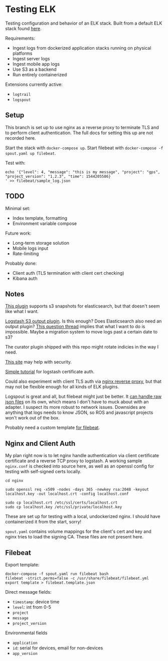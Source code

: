 # Testing ELK

Testing configuration and behavior of an ELK stack. Built from a default ELK stack found [here](https://github.com/deviantony/docker-elk). 

Requirements:
- Ingest logs from dockerized application stacks running on physical platforms 
- Ingest server logs
- Ingest mobile app logs
- Use S3 as a backend
- Run entirely containerized

Extensions currently active:
- `logtrail`
- `logspout`

## Setup 

This branch is set up to use nginx as a reverse proxy to terminate TLS and to perform client authentication. The full docs for setting this up are not recorded here.

Start the stack with `docker-compose up`. Start filebeat with `docker-compose -f spout.yaml up filebeat`. 

Test with:

```
echo '{"level": 4, "message": "this is my message", "project": "gps", "project_version": "1.2.3", "time": 1544205586}
' >> filebeat/sample_log.json 
```

## TODO

Minimal set:

- Index template, formatting
- Environment variable compose

Future work:

- Long-term storage solution
- Mobile logs input
- Rate-limiting

Probably done:
- Client auth (TLS termination with client cert checking)
- Kibana auth

## Notes

[This plugin](https://www.elastic.co/guide/en/elasticsearch/plugins/current/repository-s3.html) supports s3 snapshots for elasticsearch, but that doesn't seem like what I want.

[Logstash S3 output plugin](https://www.elastic.co/guide/en/logstash/current/plugins-outputs-s3.html). Is this enough? Does Elasticsearch also need an output plugin? [This question thread](https://discuss.elastic.co/t/send-logs-to-aws-s3/42914) implies that what I want to do is impossible. Maybe a migration system to move logs past a certain date to s3?

The curator plugin shipped with this repo might rotate indicies in the way I need.

[This site](https://elk-docker.readthedocs.io/) may help with security.

[Simple tutorial](http://www.inanzzz.com/index.php/post/en5u/adding-ssl-security-to-log-forwarding-from-filebeat-to-elasticsearch-logstash-kibana-elk-stack-and-filebeat-on-ubuntu-14-04) for logstash certificate auth.

Could also experiment with client TLS auth via [nginx reverse proxy](https://fardog.io/blog/2017/12/30/client-side-certificate-authentication-with-nginx/), but that may not be flexible enough for all kinds of ELK plugins.

Logspout is great and all, but filebeat might just be better. It [can handle raw json files](https://www.elastic.co/blog/structured-logging-filebeat) on its own, which means I don't have to muck about with an adapter. I suspect its more robust to network issues. Downsides are anything that logs needs to know JSON, so ROS and javascript projects won't work out of the box.

Probably need a custom template [for filebeat](https://discuss.elastic.co/t/custom-filebeat-template-for-json-log-lines/114761/7).

## Nginx and Client Auth

My plan right now is to let nginx handle authentication via client certificate certificate and a reverse TCP proxy to logstash. A working sample `nginx.conf` is checked into source here, as well as an openssl config for testing with self-signed certs locally.

```
cd nginx

sudo openssl req -x509 -nodes -days 365 -newkey rsa:2048 -keyout localhost.key -out localhost.crt -config localhost.conf

sudo cp localhost.crt /etc/ssl/certs/localhost.crt
sudo cp localhost.key /etc/ssl/private/localhost.key
```

These are set up for testing with a local, undockerized nginx. I should have containerized it from the start, sorry!

`spout.yaml` contains volume mappings for the client's cert and key and nginx tries to load the signing CA. These files are not present here. 

## Filebeat

Export template:

```
docker-compose -f spout.yaml run filebeat bash
filebeat -strict.perms=false -c /usr/share/filebeat/filebeat.yml export template > filebeat.template.json
```

Direct message fields:

- `timestamp`: device time
- `level`: int from 0-5
- `project`
- `message`
- `project_version`

Environmental fields
- `application`
- `id`: serial for devices, email for non-devices
- `app_version`